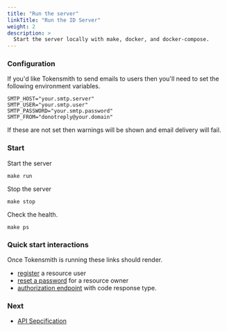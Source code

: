 ```yaml
---
title: "Run the server"
linkTitle: "Run the ID Server"
weight: 2
description: >
  Start the server locally with make, docker, and docker-compose.
---
```


### Configuration

If you'd like Tokensmith to send emails to users then you'll need to set the following environment variables.
```
SMTP_HOST="your.smtp.server"
SMTP_USER="your.smtp.user"
SMTP_PASSWORD="your.smtp.password"
SMTP_FROM="donotreply@your.domain"
```
If these are not set then warnings will be shown and email delivery will fail.

### Start
Start the server
```
make run
```

Stop the server
```
make stop
```

Check the health.
```
make ps
```

### Quick start interactions
Once Tokensmith is running these links should render.

 - [register](http://localhost:8081/register) a resource user
 - [reset a password](http://localhost:8081/forgot-password) for a resource owner
 - [authorization endpoint](http://localhost:8081/authorization?client_id=48d4f828-69bc-4e34-81e3-28288fa4de7a&response_type=CODE&scope=openid+profile&redirect_uri=https://tokensmith.net) with code response type.

### Next
 * [API Sepcification](/docs/api-specifications/)